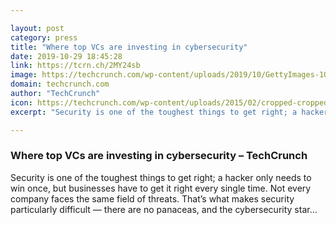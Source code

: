 ```yaml
---

layout: post
category: press
title: "Where top VCs are investing in cybersecurity"
date: 2019-10-29 18:45:28
link: https://tcrn.ch/2MY24sb
image: https://techcrunch.com/wp-content/uploads/2019/10/GettyImages-1073724472.jpg?w=599
domain: techcrunch.com
author: "TechCrunch"
icon: https://techcrunch.com/wp-content/uploads/2015/02/cropped-cropped-favicon-gradient.png?w=180
excerpt: "Security is one of the toughest things to get right; a hacker only needs to win once, but businesses have to get it right every single time. Not every company faces the same field of threats. That’s what makes security particularly difficult — there are no panaceas, and the cybersecurity star…"

---
```


### Where top VCs are investing in cybersecurity – TechCrunch

Security is one of the toughest things to get right; a hacker only needs to win once, but businesses have to get it right every single time. Not every company faces the same field of threats. That’s what makes security particularly difficult — there are no panaceas, and the cybersecurity star…